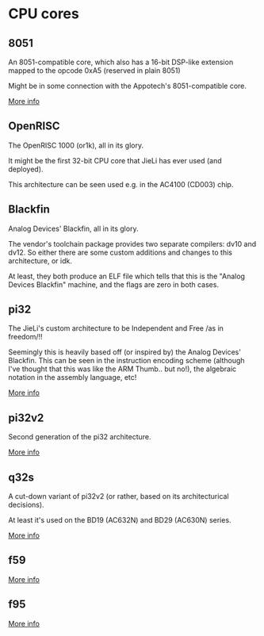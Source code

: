 # CPU cores

## 8051

An 8051-compatible core, which also has a 16-bit DSP-like extension mapped to the opcode 0xA5 (reserved in plain 8051)

Might be in some connection with the Appotech's 8051-compatible core.

[More info](8051.md)

## OpenRISC

The OpenRISC 1000 (or1k), all in its glory.

It might be the first 32-bit CPU core that JieLi has ever used (and deployed).

This architecture can be seen used e.g. in the AC4100 (CD003) chip.

## Blackfin

Analog Devices' Blackfin, all in its glory.

The vendor's toolchain package provides two separate compilers: dv10 and dv12.
So either there are some custom additions and changes to this architecture, or idk.

At least, they both produce an ELF file which tells that this is the "Analog Devices Blackfin" machine,
and the flags are zero in both cases.

## pi32

The JieLi's custom architecture to be Independent and Free /as in freedom/!!

Seemingly this is heavily based off (or inspired by) the Analog Devices' Blackfin.
This can be seen in the instruction encoding scheme (although I've thought that this was like the ARM Thumb.. but no!),
the algebraic notation in the assembly language, etc!

[More info](pi32.md)

## pi32v2

Second generation of the pi32 architecture.

[More info](pi32v2.md)

## q32s

A cut-down variant of pi32v2 (or rather, based on its architecturical decisions).

At least it's used on the BD19 (AC632N) and BD29 (AC630N) series.

[More info](q32s.md)

## f59

[More info](f59.md)

## f95

[More info](f95.md)
